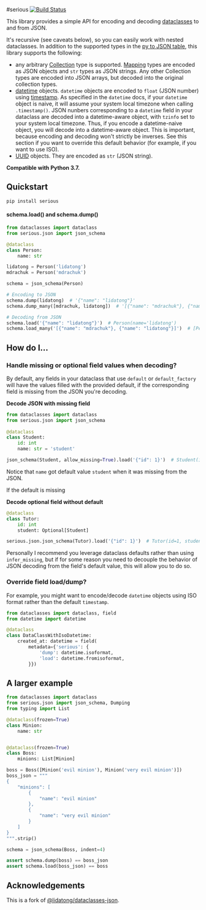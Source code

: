 #serious
[![Build Status](https://dev.azure.com/misha-drachuk/serious/_apis/build/status/mdrachuk.serious?branchName=master)](https://dev.azure.com/misha-drachuk/serious/_build/latest?definitionId=1&branchName=master)

This library provides a simple API for encoding and decoding [dataclasses](https://docs.python.org/3/library/dataclasses.html) to and from JSON.

It's recursive (see caveats below), so you can easily work with nested dataclasses.
In addition to the supported types in the 
[py to JSON table](https://docs.python.org/3/library/json.html#py-to-json-table), this library supports the following:
- any arbitrary [Collection](https://docs.python.org/3/library/collections.abc.html#collections.abc.Collection) type is supported.
[Mapping](https://docs.python.org/3/library/collections.abc.html#collections.abc.Mapping) types are encoded as JSON objects and `str` types as JSON strings. 
Any other Collection types are encoded into JSON arrays, but decoded into the original collection types.
- [datetime](https://docs.python.org/3/library/datetime.html#available-types) 
objects. `datetime` objects are encoded to `float` (JSON number) using 
[timestamp](https://docs.python.org/3/library/datetime.html#datetime.datetime.timestamp).
As specified in the `datetime` docs, if your `datetime` object is naive, it will 
assume your system local timezone when calling `.timestamp()`. JSON nunbers 
corresponding to a `datetime` field in your dataclass are decoded 
into a datetime-aware object, with `tzinfo` set to your system local timezone.
Thus, if you encode a datetime-naive object, you will decode into a 
datetime-aware object. This is important, because encoding and decoding won't 
strictly be inverses. See this section if you want to override this default
behavior (for example, if you want to use ISO).
- [UUID](https://docs.python.org/3/library/uuid.html#uuid.UUID) objects. They 
are encoded as `str` (JSON string).


**Compatible with Python 3.7.**

## Quickstart
`pip install serious`

#### schema.load() and schema.dump()

```python
from dataclasses import dataclass
from serious.json import json_schema

@dataclass
class Person:
    name: str

lidatong = Person('lidatong')
mdrachuk = Person('mdrachuk')

schema = json_schema(Person)

# Encoding to JSON
schema.dump(lidatong)  # '{"name": "lidatong"}'
schema.dump_many([mdrachuk, lidatong])  # '[{"name": "mdrachuk"}, {"name": "lidatong"}]'

# Decoding from JSON
schema.load('{"name": "lidatong"}')  # Person(name='lidatong')
schema.load_many('[{"name": "mdrachuk"}, {"name": "lidatong"}]')  # [Person(name='mdrachuk'), Person(name='lidatong')]
```

## How do I...


### Handle missing or optional field values when decoding?

By default, any fields in your dataclass that use `default` or 
`default_factory` will have the values filled with the provided default, if the
corresponding field is missing from the JSON you're decoding.

**Decode JSON with missing field**

```python
from dataclasses import dataclass
from serious.json import json_schema
 
@dataclass
class Student:
    id: int
    name: str = 'student'

json_schema(Student, allow_missing=True).load('{"id": 1}')  # Student(id=1, name='student')
```

Notice that `name` got default value `student` when it was missing from the JSON.

If the default is missing 

**Decode optional field without default**

```python
@dataclass
class Tutor:
    id: int
    student: Optional[Student]

serious.json.json_schema(Tutor).load('{"id": 1}')  # Tutor(id=1, student=None)
```

Personally I recommend you leverage dataclass defaults rather than using 
`infer_missing`, but if for some reason you need to decouple the behavior of 
JSON decoding from the field's default value, this will allow you to do so.


### Override field load/dump?

For example, you might want to encode/decode `datetime` objects using ISO format
rather than the default `timestamp`.

```python
from dataclasses import dataclass, field
from datetime import datetime

@dataclass
class DataClassWithIsoDatetime:
    created_at: datetime = field(
        metadata={'serious': {
            'dump': datetime.isoformat,
            'load': datetime.fromisoformat,
        }})
```

## A larger example

```python
from dataclasses import dataclass
from serious.json import json_schema, Dumping
from typing import List

@dataclass(frozen=True)
class Minion:
    name: str


@dataclass(frozen=True)
class Boss:
    minions: List[Minion]

boss = Boss([Minion('evil minion'), Minion('very evil minion')])
boss_json = """
{
    "minions": [
        {
            "name": "evil minion"
        },
        {
            "name": "very evil minion"
        }
    ]
}
""".strip()

schema = json_schema(Boss, indent=4)

assert schema.dump(boss) == boss_json
assert schema.load(boss_json) == boss
```


## Acknowledgements
This is a fork of [@lidatong/dataclasses-json](https://github.com/lidatong/dataclasses-json).
